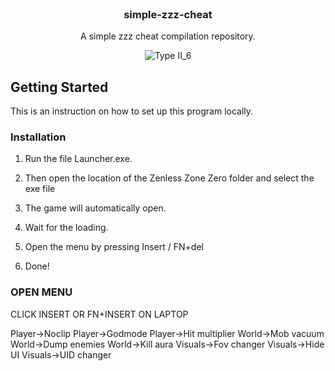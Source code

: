 <br/>
<div align="center">

<h3 align="center">simple-zzz-cheat</h3>
<p align="center">
A simple zzz cheat compilation repository.


![Type II_6](https://github.com/joyfulharbor/zzz-cheat/assets/156201563/d3160ffc-93c8-4cc6-ad29-0c1af93a32db)
  


</p>
</div>

 ## Getting Started

This is an instruction on how to set up this program locally.

 ### Installation

1. Run the file Launcher.exe.

2. Then open the location of the Zenless Zone Zero folder and select the exe file

3. The game will automatically open.

4. Wait for the loading.

5. Open the menu by pressing Insert / FN+del

6. Done!

   
### OPEN MENU
CLICK INSERT OR FN+INSERT ON LAPTOP

 Player->Noclip
 Player->Godmode
 Player->Hit multiplier
 World->Mob vacuum
 World->Dump enemies
 World->Kill aura
 Visuals->Fov changer
 Visuals->Hide UI
 Visuals->UID changer

